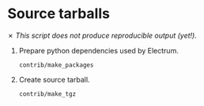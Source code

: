 Source tarballs
===============

✗ _This script does not produce reproducible output (yet!)._

1. Prepare python dependencies used by Electrum.

    ```
    contrib/make_packages
    ```

2. Create source tarball.

    ```
    contrib/make_tgz
    ```
